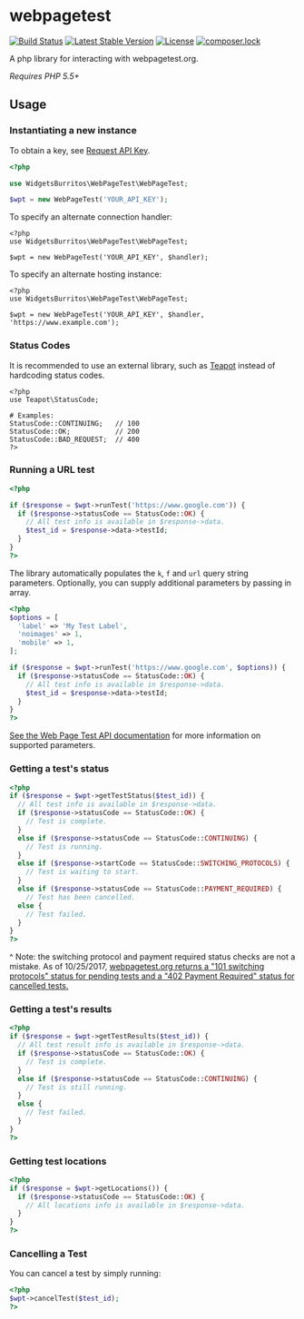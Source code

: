 # webpagetest

[![Build Status](https://travis-ci.org/WidgetsBurritos/webpagetest.svg?branch=master)](https://travis-ci.org/WidgetsBurritos/webpagetest) [![Latest Stable Version](https://poser.pugx.org/WidgetsBurritos/webpagetest/version)](https://packagist.org/packages/widgetsburritos/webpagetest) [![License](https://poser.pugx.org/widgetsburritos/webpagetest/license)](https://packagist.org/packages/widgetsburritos/webpagetest) [![composer.lock](https://poser.pugx.org/widgetsburritos/webpagetest/composerlock)](https://packagist.org/packages/widgetsburritos/webpagetest)

A php library for interacting with webpagetest.org.

*Requires PHP 5.5+*

## Usage

### Instantiating a new instance

To obtain a key, see [Request API Key](http://www.webpagetest.org/getkey.php).

```php
<?php

use WidgetsBurritos\WebPageTest\WebPageTest;

$wpt = new WebPageTest('YOUR_API_KEY');
```
To specify an alternate connection handler:

```
<?php
use WidgetsBurritos\WebPageTest\WebPageTest;

$wpt = new WebPageTest('YOUR_API_KEY', $handler);
```

To specify an alternate hosting instance:

```
<?php
use WidgetsBurritos\WebPageTest\WebPageTest;

$wpt = new WebPageTest('YOUR_API_KEY', $handler, 'https://www.example.com');
```

### Status Codes

It is recommended to use an external library, such as [Teapot](https://github.com/shrikeh/teapot) instead of hardcoding status codes.
```
<?php
use Teapot\StatusCode;

# Examples:
StatusCode::CONTINUING;   // 100
StatusCode::OK;           // 200
StatusCode::BAD_REQUEST;  // 400
?>
```

### Running a URL test
```php
<?php

if ($response = $wpt->runTest('https://www.google.com')) {
  if ($response->statusCode == StatusCode::OK) {
    // All test info is available in $response->data.
    $test_id = $response->data->testId;
  }
}
?>
```

The library automatically populates the `k`, `f` and `url` query string parameters. Optionally, you can supply additional parameters by passing in array.

```php
<?php
$options = [
  'label' => 'My Test Label',
  'noimages' => 1,
  'mobile' => 1,
];

if ($response = $wpt->runTest('https://www.google.com', $options)) {
  if ($response->statusCode == StatusCode::OK) {
    // All test info is available in $response->data.
    $test_id = $response->data->testId;
  }
}
?>
```

[See the Web Page Test API documentation](https://sites.google.com/a/webpagetest.org/docs/advanced-features/webpagetest-restful-apis#TOC-Parameters) for more information on supported parameters.

### Getting a test's status
```php
<?php
if ($response = $wpt->getTestStatus($test_id)) {
  // All test info is available in $response->data.
  if ($response->statusCode == StatusCode::OK) {
    // Test is complete.
  }
  else if ($response->statusCode == StatusCode::CONTINUING) {
    // Test is running.
  }
  else if ($response->startCode == StatusCode::SWITCHING_PROTOCOLS) {
    // Test is waiting to start.
  }
  else if ($response->statusCode == StatusCode::PAYMENT_REQUIRED) {
    // Test has been cancelled.
  else {
    // Test failed.
  }
}
?>
```

^ Note: the switching protocol and payment required status checks are not a mistake. As of 10/25/2017, [webpagetest.org returns a "101 switching protocols" status for pending tests and a "402 Payment Required" status for cancelled tests.](https://github.com/WPO-Foundation/webpagetest/blob/7d5b9136f9e85e9905aa710d8b197d10356b5799/www/testStatus.inc#L315-L327)

### Getting a test's results
```php
<?php
if ($response = $wpt->getTestResults($test_id)) {
  // All test result info is available in $response->data.
  if ($response->statusCode == StatusCode::OK) {
    // Test is complete.
  }
  else if ($response->statusCode == StatusCode::CONTINUING) {
    // Test is still running.
  }
  else {
    // Test failed.
  }
}
?>
```

### Getting test locations
```php
<?php
if ($response = $wpt->getLocations()) {
  if ($response->statusCode == StatusCode::OK) {
    // All locations info is available in $response->data.
  }
}
?>
```

### Cancelling a Test

You can cancel a test by simply running:
```php
<?php
$wpt->cancelTest($test_id);
?>
```
